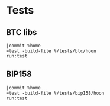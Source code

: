 # Tests

## BTC libs
```
|commit %home
=test -build-file %/tests/btc/hoon
run:test
```

## BIP158
```
|commit %home
=test -build-file %/tests/bip158/hoon
run:test
```
